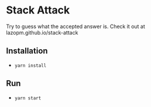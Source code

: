 # Stack Attack
Try to guess what the accepted answer is.
Check it out at lazopm.github.io/stack-attack

## Installation
- `yarn install`

## Run
- `yarn start`
